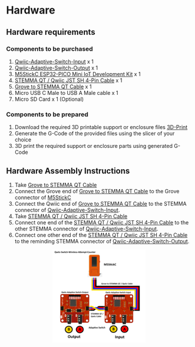 # Hardware

## Hardware requirements  

### Components to be purchased

  1. [Qwiic-Adaptive-Switch-Input](https://github.com/milador/Qwiic-Adaptive-Switch) x 1
  2. [Qwiic-Adaptive-Switch-Output](https://github.com/milador/Qwiic-Adaptive-Switch) x 1
  3. [M5StickC ESP32-PICO Mini IoT Development Kit](https://shop.m5stack.com/products/stick-c?variant=17203451265114) x 1
  4. [STEMMA QT / Qwiic JST SH 4-Pin Cable](https://www.adafruit.com/product/4399) x 1
  5. [Grove to STEMMA QT Cable](https://www.adafruit.com/product/4528) x 1  
  6. Micro USB C Male to USB A Male cable x 1
  7. Micro SD Card x 1 (Optional)
  
### Components to be prepared

  1. Download the required 3D printable support or enclosure files [3D-Print](./3D-Print/)
  2. Generate the G-Code of the provided files using the slicer of your choice
  3. 3D print the required support or enclosure parts using generated G-Code



## Hardware Assembly Instructions

  1. Take [Grove to STEMMA QT Cable](https://www.adafruit.com/product/4528)
  2. Connect the Grove end of [Grove to STEMMA QT Cable](https://www.adafruit.com/product/4528) to the Grove connector of [M5StickC](https://shop.m5stack.com/products/stick-c?variant=17203451265114)
  3. Connect the Qwiic end of [Grove to STEMMA QT Cable](https://www.adafruit.com/product/4528) to the STEMMA connector of [Qwiic-Adaptive-Switch-Input](https://github.com/milador/Qwiic-Adaptive-Switch).
  4. Take [STEMMA QT / Qwiic JST SH 4-Pin Cable](https://www.adafruit.com/product/4399)
  5. Connect one end of the [STEMMA QT / Qwiic JST SH 4-Pin Cable](https://www.adafruit.com/product/4399) to the other STEMMA connector of [Qwiic-Adaptive-Switch-Input](https://github.com/milador/Qwiic-Adaptive-Switch).
  6. Connect one other end of the [STEMMA QT / Qwiic JST SH 4-Pin Cable](https://www.adafruit.com/product/4399) to the reminding STEMMA connector of [Qwiic-Adaptive-Switch-Output](https://github.com/milador/Qwiic-Adaptive-Switch).
  
  
  <p align="center">
<img align="center" src="../Resources/Images/Qwiic_Switch_Wireless_Attempt_Counter.png" width="50%" height="50%" alt="Setup Diagram"/>
</p>
